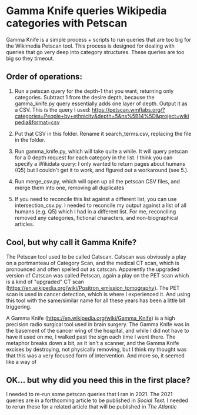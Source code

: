 # Gamma Knife queries Wikipedia categories with Petscan

Gamma Knife is a simple process + scripts to run queries that are too big for the Wikimedia Petscan tool. This process is designed for dealing with queries that go very deep into category structures. These queries are too big so they timeout. 

## Order of operations:

1. Run a petscan query for the depth-1 that you want, returning only categories. Subtract 1 from the desire depth, because the gamma_knife.py query essentially adds one layer of depth. Output it as a CSV. This is the query I used: https://petscan.wmflabs.org/?categories=People+by+ethnicity&depth=5&ns%5B14%5D&project=wikipedia&format=csv

2. Put that CSV in this folder. Rename it search_terms.csv, replacing the file in the folder.

3. Run gamma_knife.py, which will take quite a while. It will query petscan for a 0 depth request for each category in the list. I think you can specify a Wikidata query: I only wanted to return pages about humans (Q5) but I couldn't get it to work, and figured out a workaround (see 5.).

4. Run merge_csv.py, which will open up all the petscan CSV files, and merge them into one, removing all duplicates

5. If you need to reconcile this list against a different list, you can use intersection_csv.py. I needed to reconcile my output against a list of all humans (e.g. Q5) which I had in a different list. For me, reconciling removed any categories, fictional characters, and non-biographical articles. 

## Cool, but why call it Gamma Knife?

The Petscan tool used to be called Catscan. Catscan was obviously a play on a portmanteau of Category Scan, and the medical CT scan, which is pronounced and often spelled out as catscan. Apparently the upgraded version of Catscan was called Petscan, again a play on the PET scan which is a kind of "upgraded" CT scan (https://en.wikipedia.org/wiki/Positron_emission_tomography). The PET scan is used in cancer detection, which is where I experienced it. And using this tool with the same/similar name for all these years has been a little bit triggering. 

A Gamma Knife (https://en.wikipedia.org/wiki/Gamma_Knife) is a high precision radio surgical tool used in brain surgery. The Gamma Knife was in the basement of the cancer wing of the hospital, and while I did not have to have it used on me, I walked past the sign each time I went there. The metaphor breaks down a bit, as it isn't a scanner, and the Gamma Knife excises by destroying, not physically removing, but I think my thought was that this was a very focused form of intervention. And more so, it seemed like a way of 

## OK... but why did you need this in the first place?

I needed to re-run some petscan queries that I ran in 2021. The 2021 queries are in a forthcoming article to be published in *Social Text*. I needed to rerun these for a related article that will be published in *The Atlantic*